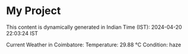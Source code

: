 # My Project

This content is dynamically generated in Indian Time (IST): 2024-04-20 22:03:24 IST


Current Weather in Coimbatore:
Temperature: 29.88 °C
Condition: haze
